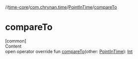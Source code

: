 //[time-core](../../../index.md)/[com.chrynan.time](../index.md)/[PointInTime](index.md)/[compareTo](compare-to.md)



# compareTo  
[common]  
Content  
open operator override fun [compareTo](compare-to.md)(other: [PointInTime](index.md)): [Int](https://kotlinlang.org/api/latest/jvm/stdlib/kotlin/-int/index.html)  



